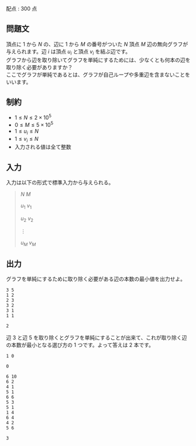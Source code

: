 配点 : $300$ 点

## 問題文

頂点に $1$ から $N$ の、辺に $1$ から $M$ の番号がついた $N$ 頂点 $M$ 辺の無向グラフが与えられます。辺 $i$ は頂点 $u_i$ と頂点 $v_i$ を結ぶ辺です。<br>
グラフから辺を取り除いてグラフを単純にするためには、少なくとも何本の辺を取り除く必要がありますか？<br>
ここでグラフが単純であるとは、グラフが自己ループや多重辺を含まないことをいいます。 

## 制約

- $1 \leq N \leq 2 \times 10^5$
- $0 \leq M \leq 5 \times 10^5$
- $1 \leq u_i \leq N$
- $1 \leq v_i \leq N$
- 入力される値は全て整数

## 入力

入力は以下の形式で標準入力から与えられる。

> $N$ $M$
> 
> $u_1$ $v_1$
> 
> $u_2$ $v_2$
> 
> $\vdots$
> 
> $u_M$ $v_M$

## 出力

グラフを単純にするために取り除く必要がある辺の本数の最小値を出力せよ。

```input1
3 5
1 2
2 3
3 2
3 1
1 1
```

```output1
2
```

辺 $3$ と辺 $5$ を取り除くとグラフを単純にすることが出来て、これが取り除く辺の本数が最小となる選び方の $1$ つです。よって答えは $2$ 本です。

```input2
1 0
```

```output2
0
```

```input3
6 10
6 2
4 1
5 1
6 6
5 3
5 1
1 4
6 4
4 2
5 6
```

```output3
3
```